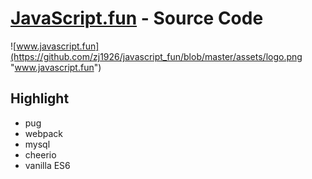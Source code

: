 # [JavaScript.fun](http://www.javascript.fun) - Source Code
![www.javascript.fun](https://github.com/zj1926/javascript_fun/blob/master/assets/logo.png "www.javascript.fun")

## Highlight

- pug
- webpack
- mysql
- cheerio
- vanilla ES6
